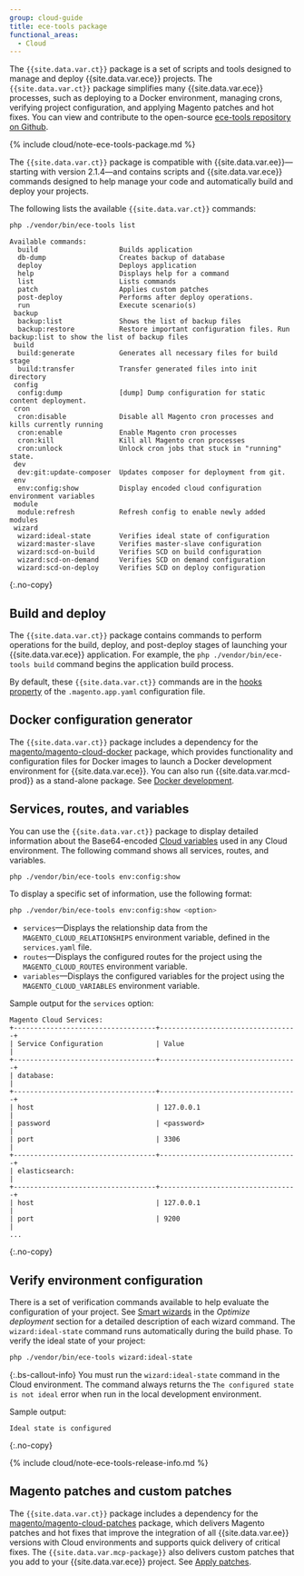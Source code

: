 ```yaml
---
group: cloud-guide
title: ece-tools package
functional_areas:
  - Cloud
---
```


The `{{site.data.var.ct}}` package is a set of scripts and tools designed to manage and deploy {{site.data.var.ece}} projects. The `{{site.data.var.ct}}` package simplifies many {{site.data.var.ece}} processes, such as deploying to a Docker environment, managing crons, verifying project configuration, and applying  Magento patches and hot fixes. You can view and contribute to the open-source [ece-tools repository on Github](https://github.com/magento/ece-tools).

{% include cloud/note-ece-tools-package.md %}

The `{{site.data.var.ct}}` package is compatible with {{site.data.var.ee}}—starting with version 2.1.4—and contains scripts and {{site.data.var.ece}} commands designed to help manage your code and automatically build and deploy your projects.

The following lists the available `{{site.data.var.ct}}` commands:

```bash
php ./vendor/bin/ece-tools list
```

```terminal
Available commands:
  build                    Builds application
  db-dump                  Creates backup of database
  deploy                   Deploys application
  help                     Displays help for a command
  list                     Lists commands
  patch                    Applies custom patches
  post-deploy              Performs after deploy operations.
  run                      Execute scenario(s)
 backup
  backup:list              Shows the list of backup files
  backup:restore           Restore important configuration files. Run backup:list to show the list of backup files
 build
  build:generate           Generates all necessary files for build stage
  build:transfer           Transfer generated files into init directory
 config
  config:dump              [dump] Dump configuration for static content deployment.
 cron
  cron:disable             Disable all Magento cron processes and kills currently running
  cron:enable              Enable Magento cron processes
  cron:kill                Kill all Magento cron processes
  cron:unlock              Unlock cron jobs that stuck in "running" state.
 dev
  dev:git:update-composer  Updates composer for deployment from git.
 env
  env:config:show          Display encoded cloud configuration environment variables
 module
  module:refresh           Refresh config to enable newly added modules
 wizard
  wizard:ideal-state       Verifies ideal state of configuration
  wizard:master-slave      Verifies master-slave configuration
  wizard:scd-on-build      Verifies SCD on build configuration
  wizard:scd-on-demand     Verifies SCD on demand configuration
  wizard:scd-on-deploy     Verifies SCD on deploy configuration
```
{:.no-copy}

## Build and deploy

The `{{site.data.var.ct}}` package contains commands to perform operations for the build, deploy, and post-deploy stages of launching your {{site.data.var.ece}} application. For example, the `php ./vendor/bin/ece-tools build` command begins the application build process.

By default, these `{{site.data.var.ct}}` commands are in the [hooks property][hooks] of the `.magento.app.yaml` configuration file.

## Docker configuration generator

The `{{site.data.var.ct}}` package includes a dependency for the [magento/magento-cloud-docker] package, which provides functionality and configuration files for Docker images to launch a Docker development environment for {{site.data.var.ece}}. You can also run {{site.data.var.mcd-prod}} as a stand-alone package. See [Docker development].

## Services, routes, and variables

You can use the `{{site.data.var.ct}}` package to display detailed information about the Base64-encoded [Cloud variables][cloudvar] used in any Cloud environment. The following command shows all services, routes, and variables.

```bash
php ./vendor/bin/ece-tools env:config:show
```

To display a specific set of information, use the following format:

```bash
php ./vendor/bin/ece-tools env:config:show <option>
```

-  `services`—Displays the relationship data from the `MAGENTO_CLOUD_RELATIONSHIPS` environment variable, defined in the `services.yaml` file.
-  `routes`—Displays the configured routes for the project using the `MAGENTO_CLOUD_ROUTES` environment variable.
-  `variables`—Displays the configured variables for the project using the `MAGENTO_CLOUD_VARIABLES` environment variable.

Sample output for the `services` option:

```terminal
Magento Cloud Services:
+-----------------------------------+----------------------------------+
| Service Configuration             | Value                            |
+-----------------------------------+----------------------------------+
| database:                                                            |
+-----------------------------------+----------------------------------+
| host                              | 127.0.0.1                        |
| password                          | <password>                       |
| port                              | 3306                             |
+-----------------------------------+----------------------------------+
| elasticsearch:                                                       |
+-----------------------------------+----------------------------------+
| host                              | 127.0.0.1                        |
| port                              | 9200                             |
...
```
{:.no-copy}

## Verify environment configuration

There is a set of verification commands available to help evaluate the configuration of your project. See [Smart wizards][wizard] in the _Optimize deployment_ section for a detailed description of each wizard command. The `wizard:ideal-state` command runs automatically during the build phase. To verify the ideal state of your project:

```bash
php ./vendor/bin/ece-tools wizard:ideal-state
```

 {:.bs-callout-info}
You must run the `wizard:ideal-state` command in the Cloud environment. The command always returns the `The configured state is not ideal` error when run in the local development environment.

Sample output:

```terminal
Ideal state is configured
```
{:.no-copy}

{% include cloud/note-ece-tools-release-info.md %}

## Magento patches and custom patches

The `{{site.data.var.ct}}` package includes a dependency for the [magento/magento-cloud-patches] package, which delivers Magento patches and hot fixes that improve the integration of all {{site.data.var.ee}} versions with Cloud environments and supports quick delivery of critical fixes. The `{{site.data.var.mcp-package}}` also delivers custom patches that you add to your {{site.data.var.ece}} project. See [Apply patches].

<!-- link definitions -->
[mode]: {{site.baseurl}}/cloud/docker/docker-config.html#set-the-launch-mode
[hooks]: {{site.baseurl}}/cloud/project/project-conf-files_magento-app.html#hooks
[cloudvar]: {{site.baseurl}}/cloud/env/variables-cloud.html
[wizard]: {{site.baseurl}}/cloud/deploy/smart-wizards.html
[Docker development]: {{site.baseurl}}/cloud/docker/docker-development.html
[Apply patches]: {{site.baseurl}}/cloud/project/project-patch.html
[magento/magento-cloud-docker]: https://github.com/magento/magento-cloud-docker
[magento/magento-cloud-patches]: https://github.com/magento/magento-cloud-patches
